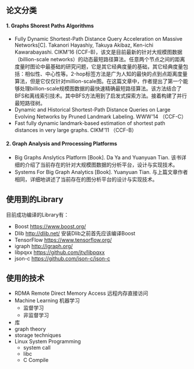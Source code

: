 ## **论文分类**

#### **1. Graphs Shorest Paths Algorithms**

* Fully Dynamic Shortest-Path Distance Query Acceleration on Massive Networks[C]. Takanori Hayashiy, Takuya Akibaz, Ken-ichi Kawarabayashi. CIKM'16 (CCF-B)，该文是目前最新的针对大规模图数据（billion-scale networks）的动态最短路径算法。任意两个节点之间的距离度量时图论中最基础的研究问题，它是其它经典度量的基础，其它经典度量包括：相似性、中心性等。2-hop标签方法是广为人知的最快的点到点距离度量算法，但是它仅仅针对million-scale图。在这篇文章中，作者提出了第一个能够处理billion-scale规模图数据的最快速精确最短路径算法。该方法结合了BFS和离线索引技术。其中BFS方法用到了启发式探索方法。接着构建了并行最短路径树。
* Dynamic and Historical Shortest-Path Distance Queries on Large Evolving Networks by Pruned Landmark Labeling. WWW'14 （CCF-C）
* Fast fully dynamic landmark-based estimation of shortest path distances in very large graphs. CIKM'11 （CCF-B）


#### **2. Graph Analysis and Prrocessing Platforms**

* Big Graphs Anslytics Platform [Book]. Da Ya and Yuanyuan Tian. 该书详细的介绍了当前存在的针对大规模图数据的分析平台，设计与实现技术。 
* Systems For Big Graph Analytics [Book]. Yuanyuan Tian. 与上篇文章作者相同，详细地讲述了当前存在的图分析平台的设计与实现技术。

## **使用到的Library**

目前成功编译的Library有：
* Boost https://www.boost.org/
* Dlib http://dlib.net/   安装Dlib之前首先应该编译Boost
* TensorFlow  https://www.tensorflow.org/
* igraph http://igraph.org/
* libpqxx https://github.com/jtv/libpqxx
* json-c https://github.com/json-c/json-c


## **使用的技术**

* RDMA Remote Direct Memory Access  远程内存直接访问
* Machine Learning 机器学习
    * 监督学习
    * 非监督学习
* 库
* graph theory
* storage techniques
* Linux System Programming
    * system call
    * libc
    * C Compile
